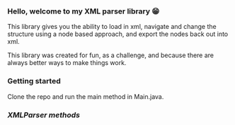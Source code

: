 
### Hello, welcome to my XML parser library :grin:

This library gives you the ability to load in xml, navigate and change the structure using a node based approach, and export the nodes back out into xml.

This library was created for fun, as a challenge, and because there are always better ways to make things work.

### Getting started

Clone the repo and run the main method in Main.java.

### *XMLParser methods*


